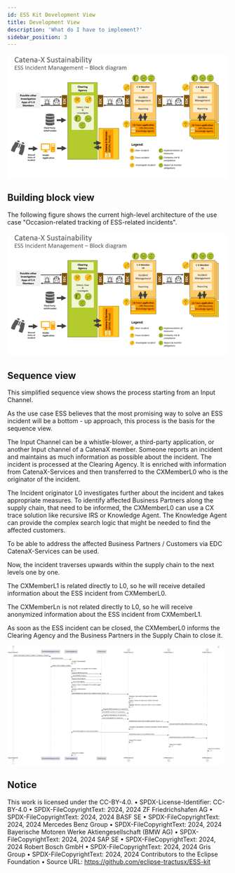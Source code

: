 ```yaml
---
id: ESS Kit Development View
title: Development View
description: 'What do I have to implement?'
sidebar_position: 3
---
```


![ESS Kit Pictotogram](images/CatenaX_ESS_KitBlockDiagram.png)

## Building block view

The following figure shows the current high-level architecture of the use case "Occasion-related tracking of ESS-related incidents".

![](images/CatenaX_ESS_KitBlockDiagram.png)

## Sequence view

This simplified sequence view shows the process starting from an Input Channel.

As the use case ESS believes that the most promising way to solve an ESS incident will be a bottom - up approach, this process is the basis for the sequence view.

The Input Channel can be a whistle-blower, a third-party application, or another Input channel of a CatenaX member. Someone reports an incident and maintains as much information as possible about the incident. The incident is processed at the Clearing Agency. It is enriched with information from CatenaX-Services and then transferred to the CXMemberL0 who is the originator of the incident.

The Incident originator L0 investigates further about the incident and takes appropriate measures. To identify affected Business Partners along the supply chain, that need to be informed, the CXMemberL0 can use a CX trace solution like recursive IRS or Knowledge Agent. The Knowledge Agent can provide the complex search logic that might be needed to find the affected customers.

To be able to address the affected Business Partners / Customers via EDC CatenaX-Services can be used.

Now, the incident traverses upwards within the supply chain to the next levels one by one.

The CXMemberL1 is related directly to L0, so he will receive detailed information about the ESS incident from CXMemberL0.

The CXMemberLn is not related directly to L0, so he will receive anonymized information about the ESS incident from CXMemberL1.

As soon as the ESS incident can be closed, the CXMemberL0 informs the Clearing Agency and the Business Partners in the Supply Chain to close it.

![](images/CatenaX_ESS_KitSequenceView.png)


## Notice

This work is licensed under the CC-BY-4.0.
•	SPDX-License-Identifier: CC-BY-4.0
•	SPDX-FileCopyrightText: 2024, 2024 ZF Friedrichshafen AG
•	SPDX-FileCopyrightText: 2024, 2024 BASF SE
•	SPDX-FileCopyrightText: 2024, 2024 Mercedes Benz Group
•	SPDX-FileCopyrightText: 2024, 2024 Bayerische Motoren Werke Aktiengesellschaft (BMW AG)
•	SPDX-FileCopyrightText: 2024, 2024 SAP SE
•	SPDX-FileCopyrightText: 2024, 2024 Robert Bosch GmbH
•	SPDX-FileCopyrightText: 2024, 2024 Gris Group
•	SPDX-FileCopyrightText: 2024, 2024 Contributors to the Eclipse Foundation
•	Source URL: https://github.com/eclipse-tractusx/ESS-kit
